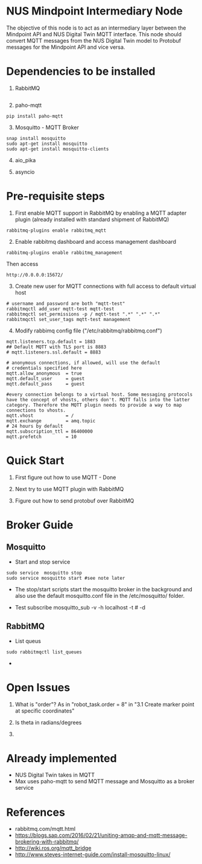 # NUS Mindpoint Intermediary Node

The objective of this node is to act as an intermediary layer between the Mindpoint API and NUS Digital Twin MQTT interface.
This node should convert MQTT messages from the NUS Digital Twin model to Protobuf messages for the Mindpoint API and vice versa.

# Dependencies to be installed

1. RabbitMQ
```
```

2. paho-mqtt
```
pip install paho-mqtt
```
3. Mosquitto - MQTT Broker
```
snap install mosquitto
sudo apt-get install mosquitto
sudo apt-get install mosquitto-clients
```

4. aio_pika

5. asyncio

# Pre-requisite steps

1. First enable MQTT support in RabbitMQ by enabling a MQTT adapter plugin (already installed with standard shipment of RabbitMQ)
```
rabbitmq-plugins enable rabbitmq_mqtt
```

2. Enable rabbitmq dashboard and access management dashboard
```
rabbitmq-plugins enable rabbitmq_management
```
Then access
```
http://0.0.0.0:15672/
```

3. Create new user for MQTT connections with full access to default virtual host
```
# username and password are both "mqtt-test"
rabbitmqctl add_user mqtt-test mqtt-test
rabbitmqctl set_permissions -p / mqtt-test ".*" ".*" ".*"
rabbitmqctl set_user_tags mqtt-test management
```

4. Modify rabbimq config file ("/etc/rabbitmq/rabbitmq.conf")
```
mqtt.listeners.tcp.default = 1883
## Default MQTT with TLS port is 8883
# mqtt.listeners.ssl.default = 8883

# anonymous connections, if allowed, will use the default
# credentials specified here
mqtt.allow_anonymous  = true
mqtt.default_user     = guest
mqtt.default_pass     = guest

#every connection belongs to a virtual host. Some messaging protocols have the concept of vhosts, others don't. MQTT falls into the latter category. Therefore the MQTT plugin needs to provide a way to map connections to vhosts.
mqtt.vhost            = /
mqtt.exchange         = amq.topic
# 24 hours by default
mqtt.subscription_ttl = 86400000
mqtt.prefetch         = 10

```

# Quick Start
1. First figure out how to use MQTT - Done

2. Next try to use MQTT plugin with RabbitMQ

3. Figure out how to send protobuf over RabbitMQ

# Broker Guide
## Mosquitto

- Start and stop service
```
sudo service  mosquitto stop
sudo service mosquitto start #see note later
```
- The stop/start scripts start the mosquitto broker in the background and also use the default mosquitto.conf file in the /etc/mosquitto/ folder.

- Test subscribe
mosquitto_sub -v -h localhost -t \# -d

## RabbitMQ 

- List queus
```
sudo rabbitmqctl list_queues
```

- 

# Open Issues

1. What is "order"? As in "robot_task.order = 8" in "3.1 Create marker point at specific coordinates"

2. Is theta in radians/degrees

3.


# Already implemented

- NUS Digital Twin takes in MQTT
- Max uses paho-mqtt to send MQTT message and Mosquitto as a broker service


# References
- rabbitmq.com/mqtt.html
- https://blogs.sap.com/2016/02/21/uniting-amqp-and-mqtt-message-brokering-with-rabbitmq/
- http://wiki.ros.org/mqtt_bridge
- http://www.steves-internet-guide.com/install-mosquitto-linux/